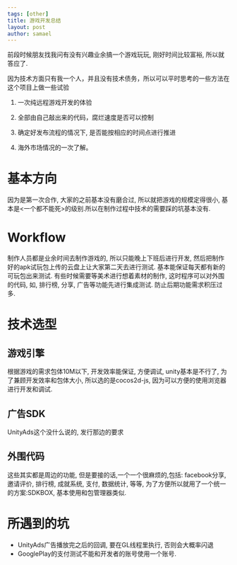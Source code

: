 ```yaml
---
tags: [other]
title: 游戏开发总结
layout: post
author: samael
---
```


前段时候朋友找我问有没有兴趣业余搞一个游戏玩玩, 刚好时间比较富裕, 所以就答应了.

因为技术方面只有我一个人，并且没有技术债务，所以可以平时思考的一些方法在这个项目上做一些试验

1. 一次纯远程游戏开发的体验

2. 全部由自己敲出来的代码，腐烂速度是否可以控制

3. 确定好发布流程的情况下, 是否能按相应的时间点进行推进

4. 海外市场情况的一次了解。

# 基本方向
因为是第一次合作, 大家的之前基本没有磨合过, 所以就把游戏的规模定得很小, 基本是<一个都不能死>的级别.所以在制作过程中技术的需要踩的坑基本没有.

# Workflow

制作人员都是业余时间去制作游戏的, 所以只能晚上下班后进行开发, 然后把制作好的apk试玩包上传的云盘上让大家第二天去进行测试. 基本能保证每天都有新的可玩包出来测试.
有些时候需要等美术进行想着素材的制作, 这时程序可以对外围的代码, 如, 排行榜, 分享, 广告等功能先进行集成测试. 防止后期功能需求积压过多.

# 技术选型

##  游戏引擎
根据游戏的需求包体10M以下, 开发效率能保证, 方便调试, unity基本是不行了, 为了兼顾开发效率和包体大小, 所以选的是cocos2d-js, 因为可以方便的使用浏览器进行开发和调试.

## 广告SDK
UnityAds这个没什么说的, 发行那边的要求

## 外围代码
这些其实都是周边的功能, 但是要接的话,一个一个很麻烦的,包括: facebook分享, 邀请评价, 排行榜, 成就系统, 支付, 数据统计, 等等, 为了方便所以就用了一个统一的方案:SDKBOX, 基本使用和包管理器类似.

# 所遇到的坑
* UnityAds广告播放完之后的回调, 要在GL线程里执行, 否则会大概率闪退
* GooglePlay的支付测试不能和开发者的账号使用一个账号.
